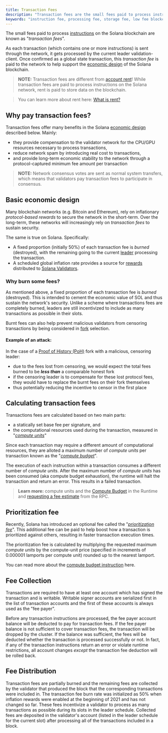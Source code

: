 ```yaml
---
title: Transaction Fees
description: "Transaction fees are the small fees paid to process instructions on the network. These fees are based on computation and an optional prioritization fee."
keywords: "instruction fee, processing fee, storage fee, low fee blockchain, gas, gwei, cheap network, affordable blockchain"
---
```


The small fees paid to process [instructions](./terminology.md#instruction) on the Solana blockchain are known as "_transaction fees_".

As each transaction (which contains one or more instructions) is sent through the network, it gets processed by the current leader validation-client. Once confirmed as a global state transaction, this _transaction fee_ is paid to the network to help support the [economic design](#economic-design) of the Solana blockchain.

> **NOTE:** Transaction fees are different from [account rent](./terminology.md#rent)!
> While transaction fees are paid to process instructions on the Solana network, rent is paid to store data on the blockchain.

> You can learn more about rent here: [What is rent?](./developing/intro/rent.md)

## Why pay transaction fees?

Transaction fees offer many benefits in the Solana [economic design](#basic-economic-design) described below. Mainly:

- they provide compensation to the validator network for the CPU/GPU resources necessary to process transactions,
- reduce network spam by introducing real cost to transactions,
- and provide long-term economic stability to the network through a protocol-captured minimum fee amount per transaction

> **NOTE:** Network consensus votes are sent as normal system transfers, which means that validators pay transaction fees to participate in consensus.

## Basic economic design

Many blockchain networks \(e.g. Bitcoin and Ethereum\), rely on inflationary _protocol-based rewards_ to secure the network in the short-term. Over the long-term, these networks will increasingly rely on _transaction fees_ to sustain security.

The same is true on Solana. Specifically:

- A fixed proportion (initially 50%) of each transaction fee is _burned_ (destroyed), with the remaining going to the current [leader](./terminology.md#leader) processing the transaction.
- A scheduled global inflation rate provides a source for [rewards](./implemented-proposals/staking-rewards.md) distributed to [Solana Validators](../src/running-validator.md).

### Why burn some fees?

As mentioned above, a fixed proportion of each transaction fee is _burned_ (destroyed). This is intended to cement the economic value of SOL and thus sustain the network's security. Unlike a scheme where transactions fees are completely burned, leaders are still incentivized to include as many transactions as possible in their slots.

Burnt fees can also help prevent malicious validators from censoring transactions by being considered in [fork](./terminology.md#fork) selection.

#### Example of an attack:

In the case of a [Proof of History (PoH)](./terminology.md#proof-of-history-poh) fork with a malicious, censoring leader:

- due to the fees lost from censoring, we would expect the total fees burned to be **_less than_** a comparable honest fork
- if the censoring leader is to compensate for these lost protocol fees, they would have to replace the burnt fees on their fork themselves
- thus potentially reducing the incentive to censor in the first place

## Calculating transaction fees

Transactions fees are calculated based on two main parts:

- a statically set base fee per signature, and
- the computational resources used during the transaction, measured in "[_compute units_](./terminology.md#compute-units)"

Since each transaction may require a different amount of computational resources, they are alloted a maximum number of _compute units_ per transaction known as the "[_compute budget_](./terminology.md#compute-budget)".

The execution of each instruction within a transaction consumes a different number of _compute units_. After the maximum number of _compute units_ has been consumed (aka compute budget exhaustion), the runtime will halt the transaction and return an error. This results in a failed transaction.

> **Learn more:** compute units and the [Compute Budget](./developing/programming-model/runtime#compute-budget) in the Runtime and [requesting a fee estimate](./developing/clients/jsonrpc-api.md#getfeeformessage) from the RPC.

## Prioritization fee

Recently, Solana has introduced an optional fee called the "_[prioritization fee](./terminology.md#prioritization-fee)_". This additional fee can be paid to help boost how a transaction is prioritized against others, resulting in faster transaction execution times.

The prioritization fee is calculated by multiplying the requested maximum _compute units_ by the compute-unit price (specified in increments of 0.000001 lamports per compute unit) rounded up to the nearest lamport.

You can read more about the [compute budget instruction](./developing/programming-model/runtime.md#compute-budget) here.

## Fee Collection

Transactions are required to have at least one account which has signed the transaction and is writable. Writable signer accounts are serialized first in the list of transaction accounts and the first of these accounts is always used as the "fee payer".

Before any transaction instructions are processed, the fee payer account balance will be deducted to pay for transaction fees. If the fee payer balance is not sufficient to cover transaction fees, the transaction will be dropped by the cluster. If the balance was sufficient, the fees will be deducted whether the transaction is processed successfully or not. In fact, if any of the transaction instructions return an error or violate runtime restrictions, all account changes _except_ the transaction fee deduction will be rolled back.

## Fee Distribution

Transaction fees are partially burned and the remaining fees are collected by the validator that produced the block that the corresponding transactions were included in. The transaction fee burn rate was initialized as 50% when inflation rewards were enabled at the beginning of 2021 and has not changed so far. These fees incentivize a validator to process as many transactions as possible during its slots in the leader schedule. Collected fees are deposited in the validator's account (listed in the leader schedule for the current slot) after processing all of the transactions included in a block.
